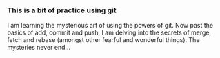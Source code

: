 ### This is a bit of practice using git

I am learning the mysterious art of using the powers of git. Now past the basics of add, commit and push, I am delving into the secrets of merge, fetch and rebase (amongst other fearful and wonderful things).
The mysteries never end...
